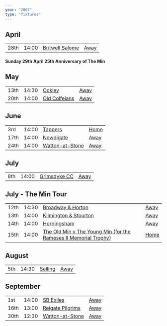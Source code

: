```yaml
---
year: "2007"
type: "fixtures"
---
```


## April

|  |  |  |  |
|:---|:---|:---|:---|
| 28th | 14:00 | [Britwell Salome](/2007/britwell-salome) | [Away]() |

#### Sunday 29th April 25th Anniversary of The Min

## May

|  |  |  |  |
|:---|:---|:---|:---|
| 13th | 14:30 | [Ockley](/2007/ockley) | [Away]() |
| 20th | 14:00 | [Old Colfeians](/2007/old-colfeians) | [Away]() |

## June

|  |  |  |  |
|:---|:---|:---|:---|
| 3rd | 14:00 | [Tappers](/2007/tappers) | [Home]() |
| 17th | 14:00 | [Newdigate](/2007/newdigate) | [Away](https://goo.gl/maps/kQnkUfc3MdtqLyvd8) |
| 24th | 14:00 | [Watton-at-Stone](/2007/watton-at-stone) | [Away]() |

## July

|  |  |  |  |
|:---|:---|:---|:---|
| 8th | 14:00 | [Grimsdyke CC](/2007/grimsdyke-cc) | [Away]() |
 
## July - The Min Tour

|  |  |  |  |
|:---|:---|:---|:---|
| 12th | 14:30 | [Broadway & Horton](/2007/broadwa-and-horton) | [Away]() |
| 13th | 14:00 | [Kilmington & Stourton](/2007/kilmington-and-stourton) | [Away]() |
| 14th | 14:00 | [Horningsham](/2007/horningsham) | [Away]() |
| 15th | 14:00 | [The Old Min v The Young Min (for the Rameses II Memorial Trophy)](/2007/the-old-min-the-young-min) | [Home]() |

## August

|  |  |  |  |
|:---|:---|:---|:---|
| 5th | 14:30 | [Selling](/2007/selling) | [Away]() |

## September

|  |  |  |  |
|:---|:---|:---|:---|
| 1st | 14:00 | [SB Exiles](/2007/sb-exiles) | [Away]() |
| 16th | 13:00 | [Reigate Pilgrims](/2007/reigate-pilgrims) | [Away]() |
| 30th | 12:30 | [Watton-at-Stone](2007-watton-at-stone-2) | [Away]() |